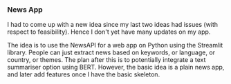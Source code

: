 ### News App

I had to come up with a new idea since my last two ideas had issues (with respect to feasibility). Hence I don't yet have many updates on my app. 

The idea is to use the NewsAPI for a web app on Python using the Streamlit library. People can just extract news based on keywords, or language, or country, or themes. The plan after this is to potentially integrate a text summariser option using BERT. However, the basic idea is a plain news app, and later add features once I have the basic skeleton. 
